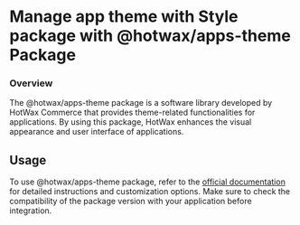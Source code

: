 # Manage app theme with Style package with @hotwax/apps-theme Package

### Overview

The @hotwax/apps-theme package is a software library developed by HotWax Commerce that provides theme-related functionalities for applications. By using this package, HotWax enhances the visual appearance and user interface of applications.

## Usage

To use  @hotwax/apps-theme package, refer to the [official documentation](https://www.papaparse.com/docs) for detailed instructions and customization options. Make sure to check the compatibility of the package version with your application before integration.
